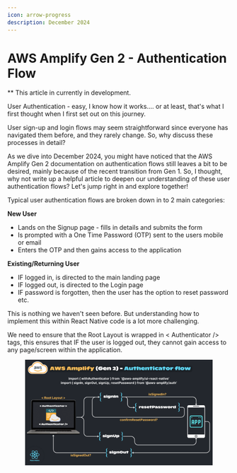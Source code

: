 ```yaml
---
icon: arrow-progress
description: December 2024
---
```


# AWS Amplify Gen 2 - Authentication Flow

\*\* This article in currently in development.

User Authentication - easy, I know how it works.... or at least, that's what I first thought when I first set out on this journey.

User sign-up and login flows may seem straightforward since everyone has navigated them before, and they rarely change. So, why discuss these processes in detail?

As we dive into December 2024, you might have noticed that the AWS Amplify Gen 2 documentation on authentication flows still leaves a bit to be desired, mainly because of the recent transition from Gen 1. So, I thought, why not write up a helpful article to deepen our understanding of these user authentication flows? Let's jump right in and explore together!

Typical user authentication flows are broken down in to 2 main categories:

**New User**

* Lands on the Signup page - fills in details and submits the form
* Is prompted with a One Time Password (OTP) sent to the users mobile or email
* Enters the OTP and then gains access to the application

**Existing/Returning User**

* IF logged in, is directed to the main landing page
* IF logged out, is directed to the Login page
* IF password is forgotten, then the user has the option to reset password etc.

This is nothing we haven't seen before. But understanding how to implement this within React Native code is a lot more challenging.

We need to ensure that the Root Layout is wrapped in < Authenticator /> tags, this ensures that IF the user is logged out, they cannot gain access to any page/screen within the application.&#x20;

<figure><img src=".gitbook/assets/AWS (2).png" alt=""><figcaption></figcaption></figure>
